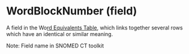 # WordBlockNumber (field)

A field in the Wo[rd Equivalents Table](word-equivalents-table.md), which links together several rows which have an identical or similar meaning.

Note: Field name in SNOMED CT toolkit
